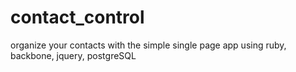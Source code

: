 contact_control
===========
organize your contacts with the simple single page app
using ruby, backbone, jquery, postgreSQL
